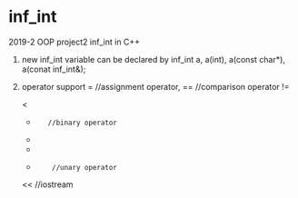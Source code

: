 # inf_int
2019-2 OOP project2
inf_int in C++

1. new inf_int variable
    can be declared by inf_int a, a(int), a(const char*), a(conat inf_int&);

2. operator support
    =        //assignment operator, 
    ==      //comparison operator
    !=
    >
    <
    +        //binary operator
    -
    *
    -         //unary operator
    <<      //iostream
    >>
